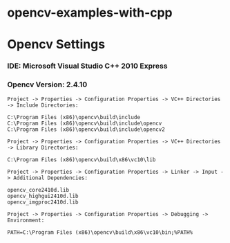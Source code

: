 # opencv-examples-with-cpp

# Opencv Settings
### IDE: Microsoft Visual Studio C++ 2010 Express
### Opencv Version: 2.4.10

`Project -> Properties -> Configuration Properties -> VC++ Directories -> Include Directories:`
```
C:\Program Files (x86)\opencv\build\include
C:\Program Files (x86)\opencv\build\include\opencv
C:\Program Files (x86)\opencv\build\include\opencv2
```
`Project -> Properties -> Configuration Properties -> VC++ Directories -> Library Directories:`
```
C:\Program Files (x86)\opencv\build\x86\vc10\lib
```
`Project -> Properties -> Configuration Properties -> Linker -> Input -> Additional Dependencies:`
```
opencv_core2410d.lib
opencv_highgui2410d.lib
opencv_imgproc2410d.lib
```
`Project -> Properties -> Configuration Properties -> Debugging -> Environment:`
```
PATH=C:\Program Files (x86)\opencv\build\x86\vc10\bin;%PATH%
```